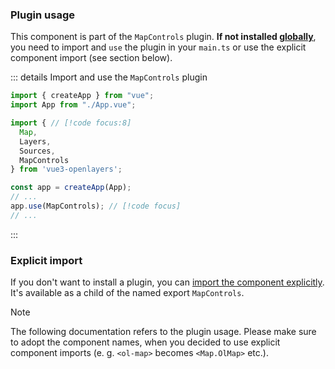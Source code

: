 
### Plugin usage

This component is part of the `MapControls` plugin.
**If not installed [globally](/get-started#usage-as-plugin)**, you need to import and `use` the plugin in your `main.ts` or use the explicit component import (see section below).

::: details Import and use the `MapControls` plugin
```ts {7,12} [main.ts]
import { createApp } from "vue";
import App from "./App.vue";

import { // [!code focus:8]
  Map,
  Layers,
  Sources,
  MapControls
} from 'vue3-openlayers';

const app = createApp(App);
// ...
app.use(MapControls); // [!code focus]
// ...
```
:::

### Explicit import

If you don't want to install a plugin, you can [import the component explicitly](/get-started#usage-explicit-import).
It's available as a child of the named export `MapControls`.

> [!NOTE]
> The following documentation refers to the plugin usage.
> Please make sure to adopt the component names, when you decided to use explicit component imports (e. g. `<ol-map>` becomes `<Map.OlMap>` etc.).
